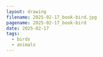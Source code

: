 ```yaml
---
layout: drawing
filename: 2025-02-17_book-bird.jpg
pagename: 2025-02-17_book-bird
date: 2025-02-17
tags:
  - birds
  - animals
---
```

